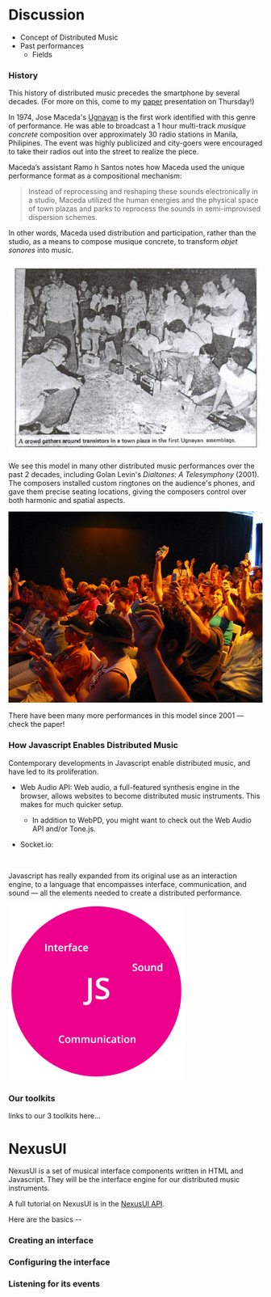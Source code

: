 # Discussion

- Concept of Distributed Music
- Past performances
  - Fields



### History

This history of distributed music precedes the smartphone by several decades. (For more on this, come to my [paper](media/history-audience-speaker.pdf) presentation on Thursday!)

In 1974, Jose Maceda's [Ugnayan]() is the first work identified with this genre of performance. He was able to broadcast a 1 hour multi-track *musique concrete* composition over approximately 30 radio stations in Manila, Philipines. The event was highly publicized and city-goers were encouraged to take their radios out into the street to realize the piece.

Maceda’s assistant Ramo ́n Santos notes how Maceda used the unique performance format as a compositional mechanism:

> Instead of reprocessing and reshaping these sounds electronically in a studio, Maceda utilized the human energies and the physical space of town plazas and parks to reprocess the sounds in semi-improvised dispersion schemes.

In other words, Maceda used distribution and participation, rather than the studio, as a means to compose musique concrete, to transform *objet sonores* into music.

![](media/ugnayan-santos.png)

We see this model in many other distributed music performances over the past 2 decades, including Golan Levin's *Dialtones: A Telesymphony* (2001). The composers installed custom ringtones on the audience's phones, and gave them precise seating locations, giving the composers control over both harmonic and spatial aspects.

<img src="media/dialtones-audience.jpg" width="800px">

There have been many more performances in this model since 2001 — check the paper!



### How Javascript Enables Distributed Music

Contemporary developments in Javascript enable distributed music, and have led to its proliferation.

- Web Audio API: Web audio, a full-featured synthesis engine in the browser, allows websites to become distributed music instruments. This makes for much quicker setup. 

  - In addition to WebPD, you might want to check out the Web Audio API and/or Tone.js.

- Socket.io:

  ​

Javascript has really expanded from its original use as an interaction engine, to a language that encompasses interface, communication, and sound — all the elements needed to create a distributed performance.

<img src="media/js-illustr.png" width="350px">



### Our toolkits

links to our 3 toolkits here...





# NexusUI

NexusUI is a set of musical interface components written in HTML and Javascript. They will be the interface engine for our distributed music instruments.

A full tutorial on NexusUI is in the [NexusUI API](). 

Here are the basics --

### Creating an interface



### Configuring the interface



### Listening for its events

